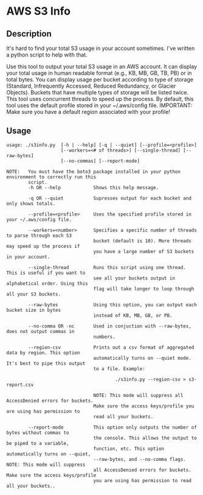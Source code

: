 AWS S3 Info
===========

## Description
It's hard to find your total S3 usage in your account sometimes. I've written a python script to help with that.

Use this tool to output your total S3 usage in an AWS account. It can display your total usage
in human readable format (e.g., KB, MB, GB, TB, PB) or in total bytes. You can display usage per 
bucket according to type of storage (Standard, Infrequently Accessed, Reduced Redundancy, or
Glacier Objects). Buckets that have multiple types of storage will be listed twice. This tool 
uses concurrent threads to speed up the process. By default, this tool uses the default profile 
stored in your ~/.aws/config file. IMPORTANT: Make sure you have a default region associated 
with your profile!

## Usage
```
usage: ./s3info.py  [-h | --help] [-q | --quiet] [--profile=<profile>]
                    [--workers=<# of threads>] [--single-thread] [--raw-bytes] 
                    [--no-commas] [--report-mode]

NOTE:   You must have the boto3 package installed in your python environment to correctly run this
        script.    
        -h OR --help            Shows this help message.

        -q OR --quiet           Supresses output for each bucket and only shows totals.

        --profile=<profile>     Uses the specified profile stored in your ~/.aws/config file.

        --workers=<number>      Specifies a specific number of threads to parse through each S3
                                bucket (default is 10). More threads may speed up the process if
                                you have a large number of S3 buckets in your account.

        --single-thread         Runs this script using one thread. This is useful if you want to
                                see all your buckets output in alphabetical order. Using this
                                flag will take longer to loop through all your S3 buckets.

        --raw-bytes             Using this option, you can output each bucket size in bytes
                                instead of KB, MB, GB, or PB.

        --no-comma OR -nc       Used in conjuction with --raw-bytes, does not output commas in
                                numbers.
                            
        --region-csv            Prints out a csv format of aggregated data by region. This option 
                                automatically turns on --quiet mode. It's best to pipe this output
                                to a file. Example:

                                        ./s3info.py --region-csv > s3-report.csv

                                NOTE: This mode will suppress all AccessDenied errors for buckets. 
                                Make sure the access keys/profile you are using has permission to 
                                read all your buckets.
                            
        --report-mode           This option only outputs the number of bytes without commas to
                                the console. This allows the output to be piped to a variable,
                                function, etc. This option automatically turns on --quiet,  
                                --raw-bytes, and --no-comma flags. NOTE: This mode will suppress 
                                all AccessDenied errors for buckets. Make sure the access keys/profile
                                you are using has permission to read all your buckets..
```
